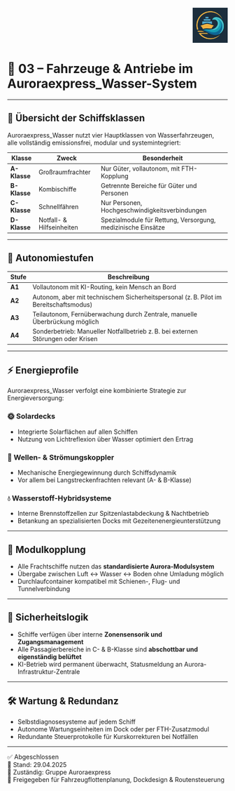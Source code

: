 <p align="right">
  <img src="./Auroraexpress_Wasser_Logo.png" alt="Logo Auroraexpress Wasser" height="80">
</p>
<!--
Autor: Fabio Weidner
Version: 1.0
Sektion: Infrastruktur – Auroraexpress_Wasser
Veröffentlichung: April 2025
-->

# 🚢 03 – Fahrzeuge & Antriebe im Auroraexpress_Wasser-System

---

## 🚛 Übersicht der Schiffsklassen

Auroraexpress_Wasser nutzt vier Hauptklassen von Wasserfahrzeugen,  
alle vollständig emissionsfrei, modular und systemintegriert:

| Klasse | Zweck | Besonderheit |
|--------|-------|--------------|
| **A-Klasse** | Großraumfrachter | Nur Güter, vollautonom, mit FTH-Kopplung |
| **B-Klasse** | Kombischiffe | Getrennte Bereiche für Güter und Personen |
| **C-Klasse** | Schnellfähren | Nur Personen, Hochgeschwindigkeitsverbindungen |
| **D-Klasse** | Notfall- & Hilfseinheiten | Spezialmodule für Rettung, Versorgung, medizinische Einsätze |

---

## 🧠 Autonomiestufen

| Stufe | Beschreibung |
|-------|--------------|
| **A1** | Vollautonom mit KI-Routing, kein Mensch an Bord |
| **A2** | Autonom, aber mit technischem Sicherheitspersonal (z. B. Pilot im Bereitschaftsmodus) |
| **A3** | Teilautonom, Fernüberwachung durch Zentrale, manuelle Überbrückung möglich |
| **A4** | Sonderbetrieb: Manueller Notfallbetrieb z. B. bei externen Störungen oder Krisen |

---

## ⚡ Energieprofile

Auroraexpress_Wasser verfolgt eine kombinierte Strategie zur Energieversorgung:

### 🌞 Solardecks
- Integrierte Solarflächen auf allen Schiffen
- Nutzung von Lichtreflexion über Wasser optimiert den Ertrag

### 💨 Wellen- & Strömungskoppler
- Mechanische Energiegewinnung durch Schiffsdynamik
- Vor allem bei Langstreckenfrachten relevant (A- & B-Klasse)

### 💧 Wasserstoff-Hybridsysteme
- Interne Brennstoffzellen zur Spitzenlastabdeckung & Nachtbetrieb
- Betankung an spezialisierten Docks mit Gezeitenenergieunterstützung

---

## 🧩 Modulkopplung

- Alle Frachtschiffe nutzen das **standardisierte Aurora-Modulsystem**
- Übergabe zwischen Luft ↔ Wasser ↔ Boden ohne Umladung möglich
- Durchlaufcontainer kompatibel mit Schienen-, Flug- und Tunnelverbindung

---

## 🔐 Sicherheitslogik

- Schiffe verfügen über interne **Zonensensorik und Zugangsmanagement**
- Alle Passagierbereiche in C- & B-Klasse sind **abschottbar und eigenständig belüftet**
- KI-Betrieb wird permanent überwacht, Statusmeldung an Aurora-Infrastruktur-Zentrale

---

## 🛠 Wartung & Redundanz

- Selbstdiagnosesysteme auf jedem Schiff
- Autonome Wartungseinheiten im Dock oder per FTH-Zusatzmodul
- Redundante Steuerprotokolle für Kurskorrekturen bei Notfällen

---

✅ Abgeschlossen  
📅 Stand: 29.04.2025  
🏩 Zuständig: Gruppe Auroraexpress  
🔐 Freigegeben für Fahrzeugflottenplanung, Dockdesign & Routensteuerung
